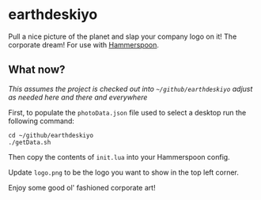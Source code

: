 # earthdeskiyo

Pull a nice picture of the planet and slap your company logo on it! The corporate dream!
For use with [Hammerspoon](https://www.hammerspoon.org/).

## What now?

*This assumes the project is checked out into `~/github/earthdeskiyo` adjust as needed here and there and everywhere*

First, to populate the `photoData.json` file used to select a desktop run the following command:

```
cd ~/github/earthdeskiyo
./getData.sh
```

Then copy the contents of `init.lua` into your Hammerspoon config.

Update `logo.png` to be the logo you want to show in the top left corner.

Enjoy some good ol' fashioned corporate art!
